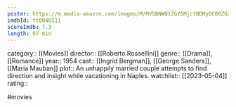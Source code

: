 ```yaml
---
poster: https://m.media-amazon.com/images/M/MV5BNWQ1ZGY5MjctNDMyOC00ZGZmLTk0NzUtY2I4ZjJlOWVhODNiL2ltYWdlL2ltYWdlXkEyXkFqcGdeQXVyMjgyNjk3MzE@._V1_SX300.jpg
imdbId: tt0046511
scoreImdb: 7.3
length: 97 min
---
```


category:: [[Movies]]
director:: [[Roberto Rossellini]]
genre:: [[Drama]], [[Romance]]
year:: 1954
cast:: [[Ingrid Bergman]], [[George Sanders]], [[Maria Mauban]]
plot:: An unhappily married couple attempts to find direction and insight while vacationing in Naples.
watchlist:: [[2023-05-04]]
rating::

#movies 

